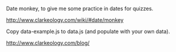 Date monkey, to give me some practice in dates for quizzes.

http://www.clarkeology.com/wiki/#date/monkey

Copy data-example.js to data.js (and populate with your own data).

http://www.clarkeology.com/blog/
